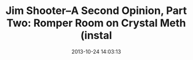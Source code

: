 ---
date: 2013-10-24 14:03:13
link:
  source: pocket
  source_url: https://getpocket.com
  text: 'Jim Shooter–A Second Opinion, Part Two: Romper Room on Crystal Meth (instal'
  url: http://www.hoodedutilitarian.com/2013/10/jim-shooter-a-second-opinion-part-two-romper-room-on-crystal-meth-installment-1/
slug: jim-shooter-a-second-opinion-part-two-romper-room-on-crystal-meth-instal
source: pocket
tags:
- broken-link
title: 'Jim Shooter–A Second Opinion, Part Two: Romper Room on Crystal Meth (instal'
---